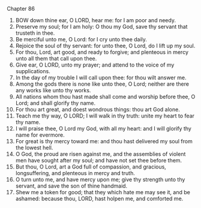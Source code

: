 

Chapter 86

1. BOW down thine ear, O LORD, hear me: for I am poor and needy.
2. Preserve my soul; for I am holy: O thou my God, save thy servant that trusteth in thee.
3. Be merciful unto me, O Lord: for I cry unto thee daily.
4. Rejoice the soul of thy servant: for unto thee, O Lord, do I lift up my soul.
5. For thou, Lord, art good, and ready to forgive; and plenteous in mercy unto all them that call upon thee.
6. Give ear, O LORD, unto my prayer; and attend to the voice of my supplications.
7. In the day of my trouble I will call upon thee: for thou wilt answer me.
8. Among the gods there is none like unto thee, O Lord; neither are there any works like unto thy works.
9. All nations whom thou hast made shall come and worship before thee, O Lord; and shall glorify thy name.
10. For thou art great, and doest wondrous things: thou art God alone.
11. Teach me thy way, O LORD; I will walk in thy truth: unite my heart to fear thy name.
12. I will praise thee, O Lord my God, with all my heart: and I will glorify thy name for evermore.
13. For great is thy mercy toward me: and thou hast delivered my soul from the lowest hell.
14. O God, the proud are risen against me, and the assemblies of violent men have sought after my soul; and have not set thee before them.
15. But thou, O Lord, art a God full of compassion, and gracious, longsuffering, and plenteous in mercy and truth.
16. O turn unto me, and have mercy upon me; give thy strength unto thy servant, and save the son of thine handmaid.
17. Shew me a token for good; that they which hate me may see it, and be ashamed: because thou, LORD, hast holpen me, and comforted me.
